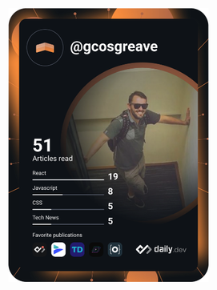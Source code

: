 <a href="https://app.daily.dev/gcosgreave"><img src="https://github.com/gcosgreave/gcosgreave/blob/main/devcard.svg" width="400" alt="Gavin G.C Cosgreave's Dev Card"/></a>
